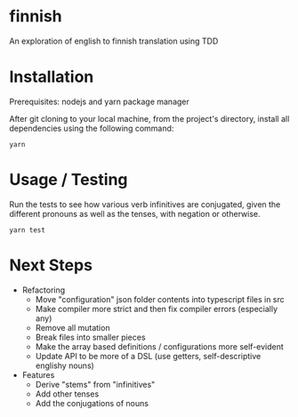 finnish
=======

An exploration of english to finnish translation using TDD

# Installation

Prerequisites: nodejs and yarn package manager

After git cloning to your local machine, from the project's directory, install all dependencies
using the following command:

    yarn

# Usage / Testing

Run the tests to see how various verb infinitives are conjugated, given
the different pronouns as well as the tenses, with negation or otherwise.

    yarn test

# Next Steps 

- Refactoring
    - Move "configuration" json folder contents into typescript files in src
    - Make compiler more strict and then fix compiler errors (especially any)
    - Remove all mutation
    - Break files into smaller pieces
    - Make the array based definitions / configurations more self-evident
    - Update API to be more of a DSL (use getters, self-descriptive englishy nouns)
- Features
    - Derive "stems" from "infinitives"
    - Add other tenses
    - Add the conjugations of nouns